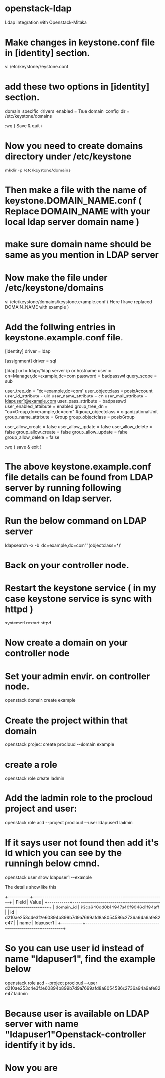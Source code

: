 # openstack-ldap
Ldap integration with Openstack-Mitaka
# Make changes in keystone.conf file in [identity] section.
vi /etc/keystone/keystone.conf
# add these two options in [identity] section.
domain_specific_drivers_enabled = True
domain_config_dir = /etc/keystone/domains

:wq ( Save & quit )

# Now you need to create domains directory under /etc/keystone

mkdir -p /etc/keystone/domains

# Then make a file with the name of keystone.DOMAIN_NAME.conf ( Replace DOMAIN_NAME with your local ldap server domain name )
# make sure domain name should be same as you mention in LDAP server

# Now make the file under /etc/keystone/domains

vi /etc/keystone/domains/keystone.example.conf       ( Here I have replaced DOMAIN_NAME with example )

# Add the follwing entries in keystone.example.conf file.

[identity]
driver = ldap

[assignment]
driver = sql

[ldap]
url = ldap://ldap server ip or hostname
user = cn=Manager,dc=example,dc=com
password = badpasswd
query_scope = sub

user_tree_dn = "dc=example,dc=com"
user_objectclass = posixAccount
user_id_attribute = uid
user_name_attribute = cn
user_mail_attribute = ldapuser1@example.com
user_pass_attribute = badpasswd
user_enabled_attribute = enabled
group_tree_dn = "ou=Group,dc=example,dc=com"
#group_objectclass = organizationalUnit
group_name_attribute = Group
group_objectclass = posixGroup


user_allow_create = false
user_allow_update = false
user_allow_delete = false
group_allow_create = false
group_allow_update = false
group_allow_delete = false

:wq ( save & exit )

# The above keystone.example.conf file details can be found from LDAP server by running following command on ldap server.

# Run the below command on LDAP server

ldapsearch -x -b 'dc=example,dc=com' '(objectclass=*)'

# Back on your controller node.

# Restart the keystone service ( in my case keystone service is sync with httpd )

systemctl restart httpd

# Now create a domain on your controller node 
# Set your admin envir. on controller node.

openstack domain create example

# Create the project within that domain

openstack project create procloud --domain example

# create a role

openstack role create ladmin

# Add the ladmin role to the procloud project and user:

openstack role add --project procloud --user ldapuser1 ladmin

# If it says user not found then add it's id which you can see by the runningh below cmnd.

openstack user show ldapuser1 --example

The details show like this 

+-----------+------------------------------------------------------------------+
| Field     | Value                                                            |
+-----------+------------------------------------------------------------------+
| domain_id | 83ca640dd0b14947a40f9046d1f84aff                                 |
| id        | d210ae253c4e3f2e60894b899b7d9a7699afd8a8054586c2736a94a9afe82e47 |
| name      | ldapuser1                                                        |
+-----------+------------------------------------------------------------------+

# So you can use user id instead of name "ldapuser1", find the example below

openstack role add --project procloud --user d210ae253c4e3f2e60894b899b7d9a7699afd8a8054586c2736a94a9afe82e47 ladmin

# Because user is available on LDAP server with name "ldapuser1"Openstack-controller identify it by ids.

# Now you are 




